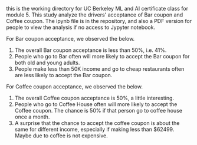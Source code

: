this is the working directory for UC Berkeley ML and AI certificate class for module 5. This study analyze the drivers' acceptance of Bar coupon and Coffee coupon.
The ipynb file is in the repository, and also a PDF version for people to view the analysis if no access to Jypyter notebook.

For Bar coupon acceptance, we observed the below.
 1. The overall Bar coupon acceptance is less than 50%, i.e. 41%.
 2. People who go to Bar often will more likely to accept the Bar coupon for both old and young adults.
 3. People make less than 50K income and go to cheap restaurants often are less likely to accept the Bar coupon.
 
For Coffee coupon acceptance, we observed the below.
 1. The overall Coffee coupon acceptance is 50%, a little interesting. 
 2. People who go to Coffee House often will more likely to accept the Coffee coupon. The chance is 50% if that person go to coffee house once a month.
 3. A surprise that the chance to accept the coffee coupon is about the same for different income, especially if making less than $62499. Maybe due to coffee is not expensive.